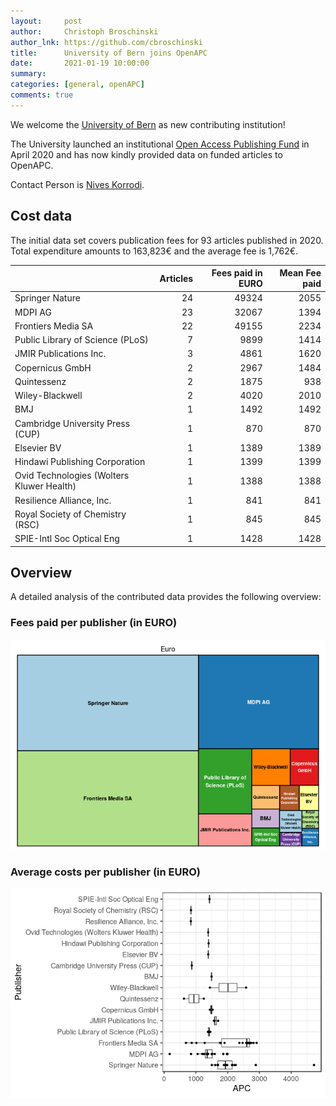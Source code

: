 ```yaml
---
layout:     post
author:     Christoph Broschinski
author_lnk: https://github.com/cbroschinski
title:      University of Bern joins OpenAPC
date:       2021-01-19 10:00:00
summary:    
categories: [general, openAPC]
comments: true
---
```





We welcome the [University of Bern](http://www.unibe.ch/eng/) as new contributing institution!

The University launched an institutional [Open Access Publishing Fund](https://www.unibe.ch/university/services/university_library/services/open_science/open_access/index_eng.html) in April 2020 and has now kindly provided data on funded articles to OpenAPC.

Contact Person is [Nives Korrodi](mailto:nives.korrodi@ub.unibe.ch).

## Cost data



The initial data set covers publication fees for 93 articles published in 2020. Total expenditure amounts to 163,823€ and the average fee is 1,762€.


|                                          | Articles| Fees paid in EURO| Mean Fee paid|
|:-----------------------------------------|--------:|-----------------:|-------------:|
|Springer Nature                           |       24|             49324|          2055|
|MDPI AG                                   |       23|             32067|          1394|
|Frontiers Media SA                        |       22|             49155|          2234|
|Public Library of Science (PLoS)          |        7|              9899|          1414|
|JMIR Publications Inc.                    |        3|              4861|          1620|
|Copernicus GmbH                           |        2|              2967|          1484|
|Quintessenz                               |        2|              1875|           938|
|Wiley-Blackwell                           |        2|              4020|          2010|
|BMJ                                       |        1|              1492|          1492|
|Cambridge University Press (CUP)          |        1|               870|           870|
|Elsevier BV                               |        1|              1389|          1389|
|Hindawi Publishing Corporation            |        1|              1399|          1399|
|Ovid Technologies (Wolters Kluwer Health) |        1|              1388|          1388|
|Resilience Alliance, Inc.                 |        1|               841|           841|
|Royal Society of Chemistry (RSC)          |        1|               845|           845|
|SPIE-Intl Soc Optical Eng                 |        1|              1428|          1428|

## Overview

A detailed analysis of the contributed data provides the following overview:

### Fees paid per publisher (in EURO)

![plot of chunk tree_bern_2021_01_19_full](/figure/tree_bern_2021_01_19_full-1.png)

###  Average costs per publisher (in EURO)

![plot of chunk box_bern_2021_01_19_publisher_full](/figure/box_bern_2021_01_19_publisher_full-1.png)
